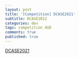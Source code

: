 ```yaml
---
layout: post
title: '[Competition] DCASE2021'
subtitle: DCASE2012
categories: dev
tags: competition ASD
comments: true
published: true
---
```


[DCASE2021](http://dcase.community/challenge2021/index)
